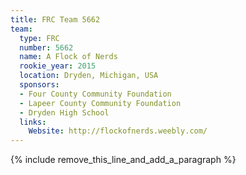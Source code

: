 ```yaml
---
title: FRC Team 5662
team:
  type: FRC
  number: 5662
  name: A Flock of Nerds
  rookie_year: 2015
  location: Dryden, Michigan, USA
  sponsors:
  - Four County Community Foundation
  - Lapeer County Community Foundation
  - Dryden High School
  links:
    Website: http://flockofnerds.weebly.com/
---
```


{% include remove_this_line_and_add_a_paragraph %}